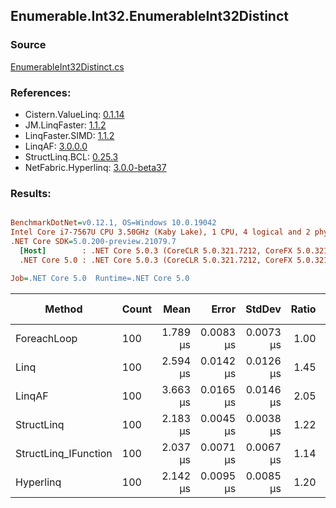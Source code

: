 ﻿## Enumerable.Int32.EnumerableInt32Distinct

### Source
[EnumerableInt32Distinct.cs](../LinqBenchmarks/Enumerable/Int32/EnumerableInt32Distinct.cs)

### References:
- Cistern.ValueLinq: [0.1.14](https://www.nuget.org/packages/Cistern.ValueLinq/0.1.14)
- JM.LinqFaster: [1.1.2](https://www.nuget.org/packages/JM.LinqFaster/1.1.2)
- LinqFaster.SIMD: [1.1.2](https://www.nuget.org/packages/LinqFaster.SIMD/1.0.3)
- LinqAF: [3.0.0.0](https://www.nuget.org/packages/LinqAF/3.0.0.0)
- StructLinq.BCL: [0.25.3](https://www.nuget.org/packages/StructLinq.BCL/0.25.3)
- NetFabric.Hyperlinq: [3.0.0-beta37](https://www.nuget.org/packages/NetFabric.Hyperlinq/3.0.0-beta37)

### Results:
``` ini

BenchmarkDotNet=v0.12.1, OS=Windows 10.0.19042
Intel Core i7-7567U CPU 3.50GHz (Kaby Lake), 1 CPU, 4 logical and 2 physical cores
.NET Core SDK=5.0.200-preview.21079.7
  [Host]        : .NET Core 5.0.3 (CoreCLR 5.0.321.7212, CoreFX 5.0.321.7212), X64 RyuJIT
  .NET Core 5.0 : .NET Core 5.0.3 (CoreCLR 5.0.321.7212, CoreFX 5.0.321.7212), X64 RyuJIT

Job=.NET Core 5.0  Runtime=.NET Core 5.0  

```
|               Method | Count |     Mean |     Error |    StdDev | Ratio |  Gen 0 | Gen 1 | Gen 2 | Allocated |
|--------------------- |------ |---------:|----------:|----------:|------:|-------:|------:|------:|----------:|
|          ForeachLoop |   100 | 1.789 μs | 0.0083 μs | 0.0073 μs |  1.00 | 2.8896 |     - |     - |    6048 B |
|                 Linq |   100 | 2.594 μs | 0.0142 μs | 0.0126 μs |  1.45 | 2.0638 |     - |     - |    4320 B |
|               LinqAF |   100 | 3.663 μs | 0.0165 μs | 0.0146 μs |  2.05 | 2.5024 |     - |     - |    5240 B |
|           StructLinq |   100 | 2.183 μs | 0.0045 μs | 0.0038 μs |  1.22 | 0.0305 |     - |     - |      64 B |
| StructLinq_IFunction |   100 | 2.037 μs | 0.0071 μs | 0.0067 μs |  1.14 | 0.0191 |     - |     - |      40 B |
|            Hyperlinq |   100 | 2.142 μs | 0.0095 μs | 0.0085 μs |  1.20 | 0.0191 |     - |     - |      40 B |
